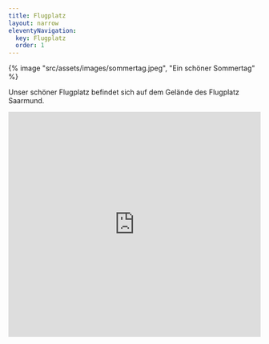 ```yaml
---
title: Flugplatz
layout: narrow
eleventyNavigation:
  key: Flugplatz
  order: 1
---
```


{% image "src/assets/images/sommertag.jpeg", "Ein schöner Sommertag" %}

Unser schöner Flugplatz befindet sich auf dem Gelände des Flugplatz Saarmund.

<iframe src="https://www.google.com/maps/embed?pb=!1m18!1m12!1m3!1d8920.382089625835!2d13.093388306683185!3d52.31309153904169!2m3!1f0!2f0!3f0!3m2!1i1024!2i768!4f13.1!3m3!1m2!1s0x47a860770c2bab11%3A0x7be47c8adeffc9e0!2sNLV%20Modellflug%20Saarmund%20e.V.!5e0!3m2!1sen!2sde!4v1675414625779!5m2!1sen!2sde" width="100%" height="450" style="border:0;" allowfullscreen="" loading="lazy" referrerpolicy="no-referrer-when-downgrade"></iframe>
